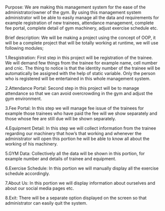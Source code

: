 Purpose: We are making this management system for the ease of the administrator/owner of the gym. By using this management system administrator will be able to easily manage all the data and requirements for example registration of new trainees, attendance management, complete fee portal, complete detail of gym machinery, adjust exercise schedule etc.

Brief description: We will be making a project using the concept of OOP, it will be a complete project that will be totally working at runtime, we will use following modules;

1.Resgistration: First step in this project will be registration of the trainee. We will demand few things from the trainee for example name, cell number and cnic. The thing to notice is that the identity number of the trainee will be automatically be assigned with the help of static variable. Only the person who is registered will be entertained in this whole management system.

2.Attendance Portal: Second step in this project will be to manage attendance so that we can avoid overcrowding in the gym and adjust the gym environment.

3.Fee Portal: In this step we will manage fee issue of the trainees for example those trainees who have paid the fee will we show separately and those whose fee are still due will be shown separately.

4.Equipment Detail: In this step we will collect information from the trainee regarding our machinery that how’s that working and whenever the administrator will open this portion he will be able to know all about the working of his machinery.

5.GYM Data: Collectively all the data will be shown in this portion, for example number and details of trainee and equipment.

6.Exercise Schedule: In this portion we will manually display all the exercise schedule accordingly.

7.About Us: In this portion we will display information about ourselves and about our social media pages etc.

8.Exit: There will be a separate option displayed on the screen so that administrator can easily quit the system.
